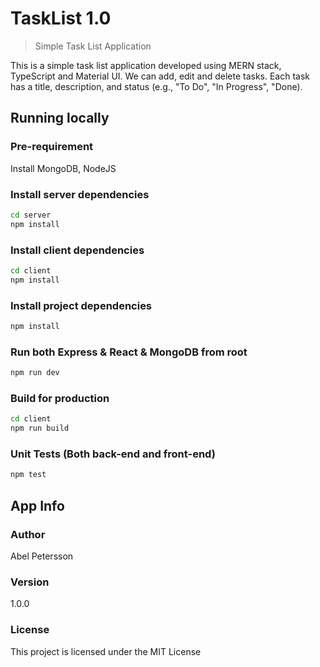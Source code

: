 # TaskList 1.0

> Simple Task List Application

This is a simple task list application developed using MERN stack, TypeScript and Material UI. We can add, edit and delete tasks. Each task has a title, description, and status (e.g., "To Do", "In Progress", "Done).

## Running locally

### Pre-requirement

Install MongoDB, NodeJS

### Install server dependencies

```bash
cd server
npm install
```

### Install client dependencies

```bash
cd client
npm install
```

### Install project dependencies

```bash
npm install
```

### Run both Express & React & MongoDB from root

```bash
npm run dev
```

### Build for production

```bash
cd client
npm run build
```

### Unit Tests (Both back-end and front-end)

```bash
npm test
```

## App Info

### Author

Abel Petersson

### Version

1.0.0

### License

This project is licensed under the MIT License

